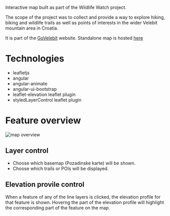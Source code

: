 Interactive map built as part of the Wildlife Watch project.

The scope of the project was to collect and provide a way to explore hiking, biking and wildlife trails as well as points of interests in the wider Velebit mountain area in Croatia.

It is part of the [GoVelebit](http://www.govelebit.com/) website. Standalone map is hosted [here](http://wildlifewatch.biom.hr/)

# Technologies
- leafletjs
- angular
- angular-animate
- angular-ui-bootstrap
- leaflet-elevation leaflet plugin
- styledLayerControl leaflet plugin

# Feature overview
![map overview](../screenshots/map-overview_2.jpg)

## Layer control
- Choose which basemap (Pozadinske karte) will be shown.
- Choose which trails or POIs will be displayed.

## Elevation provile control
When a feature of any of the line layers is clicked, the elevation profile for that feature is shown.
Hoverng the part of the elevation profile will highlight the corresponding part of the feature on the map.
